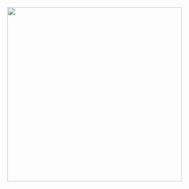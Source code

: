 <img src="https://res.cloudinary.com/djnhw4aey/image/upload/v1648914013/short_url_c9ixxu.png" width="400">
